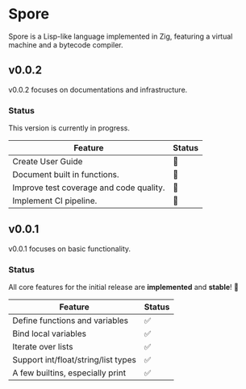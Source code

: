 # Spore

Spore is a Lisp-like language implemented in Zig, featuring a virtual machine
and a bytecode compiler.

## v0.0.2

v0.0.2 focuses on documentations and infrastructure.

### Status

This version is currently in progress.


| Feature                                 | Status |
|-----------------------------------------|--------|
| Create User Guide                       | 🚧     |
| Document built in functions.            | 🚧     |
| Improve test coverage and code quality. | 🚧     |
| Implement CI pipeline.                  | 🚧     |

## v0.0.1

v0.0.1 focuses on basic functionality.

### Status

All core features for the initial release are **implemented** and **stable**! 🎉


| Feature                             | Status |
|-------------------------------------|--------|
| Define functions and variables      | ✅     |
| Bind local variables                | ✅     |
| Iterate over lists                  | ✅     |
| Support int/float/string/list types | ✅     |
| A few builtins, especially print    | ✅     |
